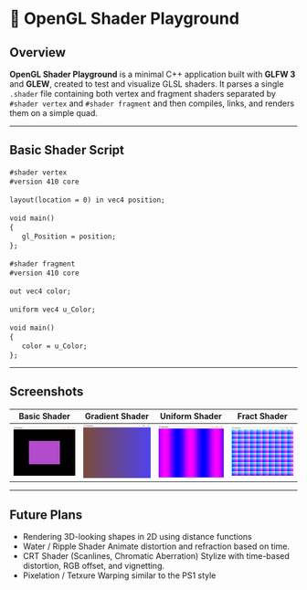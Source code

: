 # 🧠 OpenGL Shader Playground

## Overview
**OpenGL Shader Playground** is a minimal C++ application built with **GLFW 3** and **GLEW**, created to test and visualize GLSL shaders.
It parses a single `.shader` file containing both vertex and fragment shaders separated by `#shader vertex` and `#shader fragment` and 
then compiles, links, and renders them on a simple quad.

---

## Basic Shader Script

```
#shader vertex
#version 410 core
        
layout(location = 0) in vec4 position;
        
void main()
{
   gl_Position = position;
};

#shader fragment
#version 410 core

out vec4 color;

uniform vec4 u_Color;

void main()
{
   color = u_Color;
};
```
---

## Screenshots

| Basic Shader | Gradient Shader | Uniform Shader | Fract Shader |
|---------------|----------------|----------------|----------------|
| ![Basic](https://github.com/mbonnic-psx/opengl-shader-playground/blob/master/src/ss/basic_shader.png) | ![Gradient](https://github.com/mbonnic-psx/opengl-shader-playground/blob/master/src/ss/gradient_shader.png) | ![Uniform](https://github.com/mbonnic-psx/opengl-shader-playground/blob/master/src/ss/uniform_shader.png) | ![Fract](https://github.com/mbonnic-psx/opengl-shader-playground/blob/master/src/ss/fract_shader.png) |

---

## Future Plans

- Rendering 3D-looking shapes in 2D using distance functions
- Water / Ripple Shader
          Animate distortion and refraction based on time.
- CRT Shader (Scanlines, Chromatic Aberration)
	Stylize with time-based distortion, RGB offset, and vignetting.
- Pixelation / Tetxure Warping similar to the PS1 style

